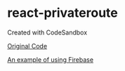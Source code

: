 # react-privateroute

Created with CodeSandbox

[Original Code](https://reactrouter.com/web/example/auth-workflow)

[An example of using Firebase](https://usehooks.com/useAuth/)
